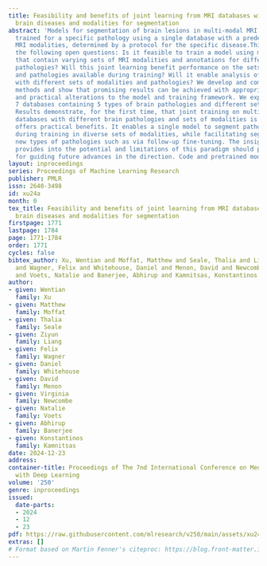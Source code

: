 ```yaml
---
title: Feasibility and benefits of joint learning from MRI databases with different
  brain diseases and modalities for segmentation
abstract: 'Models for segmentation of brain lesions in multi-modal MRI are commonly
  trained for a specific pathology using a single database with a predefined set of
  MRI modalities, determined by a protocol for the specific disease.This work explores
  the following open questions: Is it feasible to train a model using multiple databases
  that contain varying sets of MRI modalities and annotations for different brain
  pathologies? Will this joint learning benefit performance on the sets of modalities
  and pathologies available during training? Will it enable analysis of new databases
  with different sets of modalities and pathologies? We develop and compare different
  methods and show that promising results can be achieved with appropriate, simple
  and practical alterations to the model and training framework. We experiment with
  7 databases containing 5 types of brain pathologies and different sets of MRI modalities.
  Results demonstrate, for the first time, that joint training on multi-modal MRI
  databases with different brain pathologies and sets of modalities is feasible and
  offers practical benefits. It enables a single model to segment pathologies encountered
  during training in diverse sets of modalities, while facilitating segmentation of
  new types of pathologies such as via follow-up fine-tuning. The insights this study
  provides into the potential and limitations of this paradigm should prove useful
  for guiding future advances in the direction. Code and pretrained models: https://github.com/WenTXuL/MultiUnet'
layout: inproceedings
series: Proceedings of Machine Learning Research
publisher: PMLR
issn: 2640-3498
id: xu24a
month: 0
tex_title: Feasibility and benefits of joint learning from MRI databases with different
  brain diseases and modalities for segmentation
firstpage: 1771
lastpage: 1784
page: 1771-1784
order: 1771
cycles: false
bibtex_author: Xu, Wentian and Moffat, Matthew and Seale, Thalia and Liang, Ziyun
  and Wagner, Felix and Whitehouse, Daniel and Menon, David and Newcombe, Virginia
  and Voets, Natalie and Banerjee, Abhirup and Kamnitsas, Konstantinos
author:
- given: Wentian
  family: Xu
- given: Matthew
  family: Moffat
- given: Thalia
  family: Seale
- given: Ziyun
  family: Liang
- given: Felix
  family: Wagner
- given: Daniel
  family: Whitehouse
- given: David
  family: Menon
- given: Virginia
  family: Newcombe
- given: Natalie
  family: Voets
- given: Abhirup
  family: Banerjee
- given: Konstantinos
  family: Kamnitsas
date: 2024-12-23
address:
container-title: Proceedings of The 7nd International Conference on Medical Imaging
  with Deep Learning
volume: '250'
genre: inproceedings
issued:
  date-parts:
  - 2024
  - 12
  - 23
pdf: https://raw.githubusercontent.com/mlresearch/v250/main/assets/xu24a/xu24a.pdf
extras: []
# Format based on Martin Fenner's citeproc: https://blog.front-matter.io/posts/citeproc-yaml-for-bibliographies/
---
```

